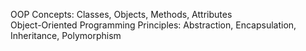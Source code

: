 OOP Concepts: Classes, Objects, Methods, Attributes\
Object-Oriented Programming Principles: Abstraction, Encapsulation, Inheritance, Polymorphism

